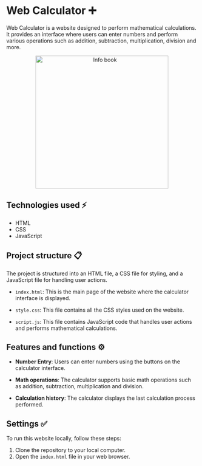 # Web Calculator ➕

Web Calculator is a website designed to perform mathematical calculations. It provides an interface where users can enter numbers and perform various operations such as addition, subtraction, multiplication, division and more.
<p align="center">
  <img src="https://cdn.dribbble.com/users/470545/screenshots/3471475/calculater.gif" alt="Info book" width = 350px>
</p>

## Technologies used ⚡️

- HTML
- CSS
- JavaScript

## Project structure 📋

The project is structured into an HTML file, a CSS file for styling, and a JavaScript file for handling user actions.

- `index.html`: This is the main page of the website where the calculator interface is displayed.

- `style.css`: This file contains all the CSS styles used on the website.

- `script.js`: This file contains JavaScript code that handles user actions and performs mathematical calculations.

## Features and functions ⚙️

- **Number Entry**: Users can enter numbers using the buttons on the calculator interface.

- **Math operations**: The calculator supports basic math operations such as addition, subtraction, multiplication and division.

- **Calculation history**: The calculator displays the last calculation process performed.

## Settings ✅

To run this website locally, follow these steps:

1. Clone the repository to your local computer.
2. Open the `index.html` file in your web browser.
